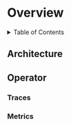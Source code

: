 # Overview

<details>
<summary>Table of Contents</summary>

<!-- run with: npx markdown-toc --no-first-h1 --no-stripHeadingTags -i file.md -->

<!-- toc -->

- [Architecture](#architecture)
- [Operator](#operator)
  * [Traces](#traces)
  * [Metrics](#metrics)

<!-- tocstop -->

</details>

## Architecture

## Operator

### Traces

### Metrics
